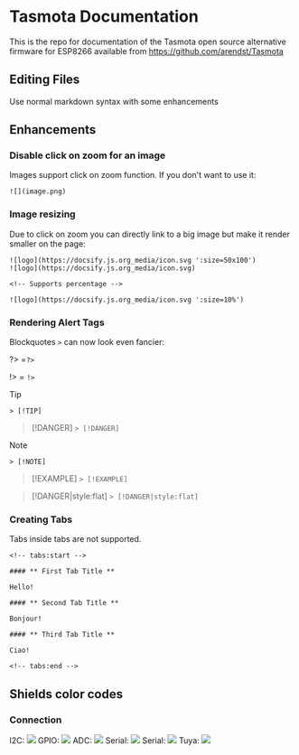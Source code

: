 # Tasmota Documentation
This is the repo for documentation of the Tasmota open source alternative firmware for ESP8266 available from https://github.com/arendst/Tasmota 

## Editing Files

Use normal markdown syntax with some enhancements

## Enhancements


### Disable click on zoom for an image
Images support click on zoom function. If you don't want to use it:
```
![](image.png)
```
### Image resizing
Due to click on zoom you can directly link to a big image but make it render smaller on the page:

```
![logo](https://docsify.js.org_media/icon.svg ':size=50x100')
![logo](https://docsify.js.org_media/icon.svg)

<!-- Supports percentage -->

![logo](https://docsify.js.org_media/icon.svg ':size=10%')
```

### Rendering Alert Tags

Blockquotes `>` can now look even fancier:

?> =`?>`

!> = `!>`

> [!TIP]
> `> [!TIP]`

> [!DANGER]
> `> [!DANGER]`

> [!NOTE]
> `> [!NOTE]`

> [!EXAMPLE]
> `> [!EXAMPLE]`

> [!DANGER|style:flat]
> `> [!DANGER|style:flat]`

### Creating Tabs
Tabs inside tabs are not supported.

```
<!-- tabs:start -->

#### ** First Tab Title **

Hello!

#### ** Second Tab Title **

Bonjour!

#### ** Third Tab Title **

Ciao!

<!-- tabs:end -->
```

## Shields color codes
### Connection

I2C:
![](https://img.shields.io/static/v1?label=sensor&message=i2c&color=blue)
GPIO:
 ![](https://img.shields.io/static/v1?label=controller&message=gpio&color=purple)
ADC:
 ![](https://img.shields.io/static/v1?label=output&message=adc&color=orange)
Serial:
 ![](https://img.shields.io/static/v1?label=connection&message=serial&color=seagreen)
Serial:
 ![](https://img.shields.io/static/v1?label=connection&message=spi&color=slategrey)
Tuya:
 ![](https://img.shields.io/static/v1?label=connection&message=tuya&color=orangered)



